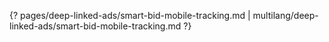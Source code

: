 {? pages/deep-linked-ads/smart-bid-mobile-tracking.md | multilang/deep-linked-ads/smart-bid-mobile-tracking.md ?}
